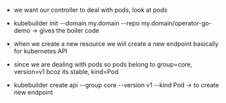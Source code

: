- we want our controller to deal with pods, look at pods
- kubebuilder init --domain my.domain --repo my.domain/operator-go-demo -> gives the boiler code 

- when we create a new resource we will create a new endpoint basically for kubernetes API
- since we are dealing with pods so pods belong to group=core, version=v1 bcoz its stable, kind=Pod
- kubebuilder create api --group core --version v1 --kind Pod -> to create new endpoint
